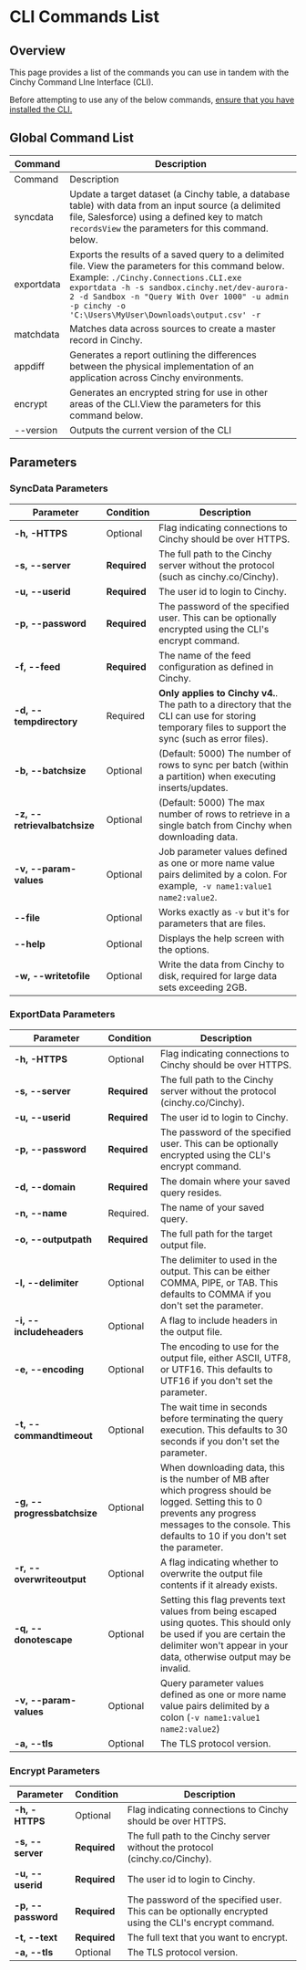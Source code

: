 # CLI Commands List

## Overview

This page provides a list of the commands you can use in tandem with the Cinchy Command LIne Interface (CLI).

Before attempting to use any of the below commands, [ensure that you have installed the CLI.](installation-and-maintenance/installing-the-cli-and-the-maintenance-cli.md)

## Global Command List

<!-- vale off -->

| Command    | Description                                                                                                                                                                                                                                                                                         |
| ---------- | --------------------------------------------------------------------------------------------------------------------------------------------------------------------------------------------------------------------------------------------------------------------------------------------------- |
| Command    | Description                                                                                                                                                                                                                                                                                         |
| syncdata   | Update a target dataset (a Cinchy table, a database table) with data from an input source (a delimited file, Salesforce) using a defined key to match `recordsView` the parameters for this command. below.                                                                                         |
| exportdata | Exports the results of a saved query to a delimited file. View the parameters for this command below. Example: `./Cinchy.Connections.CLI.exe exportdata -h -s sandbox.cinchy.net/dev-aurora-2 -d Sandbox -n "Query With Over 1000" -u admin -p cinchy -o 'C:\Users\MyUser\Downloads\output.csv' -r` |
| matchdata  | Matches data across sources to create a master record in Cinchy.                                                                                                                                                                                                                                    |
| appdiff    | Generates a report outlining the differences between the physical implementation of an application across Cinchy environments.                                                                                                                                                                      |
| encrypt    | Generates an encrypted string for use in other areas of the CLI.View the parameters for this command below.                                                                                                                                                                                         |
| --version  | Outputs the current version of the CLI                                                                                                                                                                                                                                                              |

<!-- vale on -->

## Parameters

### SyncData Parameters

<!-- vale off -->

| Parameter                    | Condition    | Description                                                                                                                                         |
| ---------------------------- | ------------ | --------------------------------------------------------------------------------------------------------------------------------------------------- |
| **-h, -HTTPS**               | Optional     | Flag indicating connections to Cinchy should be over HTTPS.                                                                                         |
| **-s, --server**             | **Required** | The full path to the Cinchy server without the protocol (such as cinchy.co/Cinchy).                                                                 |
| **-u, --userid**             | **Required** | The user id to login to Cinchy.                                                                                                                     |
| **-p, --password**           | **Required** | The password of the specified user. This can be optionally encrypted using the CLI's encrypt command.                                               |
| **-f, --feed**               | **Required** | The name of the feed configuration as defined in Cinchy.                                                                                            |
| **-d, --tempdirectory**      | Required     | **Only applies to Cinchy v4.**. The path to a directory that the CLI can use for storing temporary files to support the sync (such as error files). |
| **-b, --batchsize**          | Optional     | (Default: 5000) The number of rows to sync per batch (within a partition) when executing inserts/updates.                                           |
| **-z, --retrievalbatchsize** | Optional     | (Default: 5000) The max number of rows to retrieve in a single batch from Cinchy when downloading data.                                             |
| **-v, --param-values**       | Optional     | Job parameter values defined as one or more name value pairs delimited by a colon. For example,` -v name1:value1 name2:value2`.                     |
| **--file**                   | Optional     | Works exactly as `-v` but it's for parameters that are files.                                                                                       |
| **--help**                   | Optional     | Displays the help screen with the options.                                                                                                          |
| **-w, --writetofile**        | Optional     | Write the data from Cinchy to disk, required for large data sets exceeding 2GB.                                                                     |

<!-- vale on -->

### ExportData Parameters

<!-- vale off -->

| Parameter                   | Condition    | Description                                                                                                                                                                                                 |
| --------------------------- | ------------ | ----------------------------------------------------------------------------------------------------------------------------------------------------------------------------------------------------------- |
| **-h, -HTTPS**              | Optional     | Flag indicating connections to Cinchy should be over HTTPS.                                                                                                                                                 |
| **-s, --server**            | **Required** | The full path to the Cinchy server without the protocol (cinchy.co/Cinchy).                                                                                                                                 |
| **-u, --userid**            | **Required** | The user id to login to Cinchy.                                                                                                                                                                             |
| **-p, --password**          | **Required** | The password of the specified user. This can be optionally encrypted using the CLI's encrypt command.                                                                                                       |
| **-d, --domain**            | **Required** | The domain where your saved query resides.                                                                                                                                                                  |
| **-n, --name**              | Required.    | The name of your saved query.                                                                                                                                                                               |
| **-o, --outputpath**        | **Required** | The full path for the target output file.                                                                                                                                                                   |
| **-l, --delimiter**         | Optional     | The delimiter to used in the output. This can be either COMMA, PIPE, or TAB. This defaults to COMMA if you don't set the parameter.                                                                         |
| **-i, --includeheaders**    | Optional     | A flag to include headers in the output file.                                                                                                                                                               |
| **-e, --encoding**          | Optional     | The encoding to use for the output file, either ASCII, UTF8, or UTF16. This defaults to UTF16 if you don't set the parameter.                                                                               |
| **-t, --commandtimeout**    | Optional     | The wait time in seconds before terminating the query execution. This defaults to 30 seconds if you don't set the parameter.                                                                                |
| **-g, --progressbatchsize** | Optional     | When downloading data, this is the number of MB after which progress should be logged. Setting this to 0 prevents any progress messages to the console. This defaults to 10 if you don't set the parameter. |
| **-r, --overwriteoutput**   | Optional     | A flag indicating whether to overwrite the output file contents if it already exists.                                                                                                                       |
| **-q, --donotescape**       | Optional     | Setting this flag prevents text values from being escaped using quotes. This should only be used if you are certain the delimiter won't appear in your data, otherwise output may be invalid.               |
| **-v, --param-values**      | Optional     | Query parameter values defined as one or more name value pairs delimited by a colon (`-v name1:value1 name2:value2`)                                                                                        |
| **-a, --tls**               | Optional     | The TLS protocol version.                                                                                                                                                                                   |

### Encrypt Parameters

| Parameter          | Condition    | Description                                                                                           |
| ------------------ | ------------ | ----------------------------------------------------------------------------------------------------- |
| **-h, -HTTPS**     | Optional     | Flag indicating connections to Cinchy should be over HTTPS.                                           |
| **-s, --server**   | **Required** | The full path to the Cinchy server without the protocol (cinchy.co/Cinchy).                           |
| **-u, --userid**   | **Required** | The user id to login to Cinchy.                                                                       |
| **-p, --password** | **Required** | The password of the specified user. This can be optionally encrypted using the CLI's encrypt command. |
| **-t, --text**     | **Required** | The full text that you want to encrypt.                                                               |
| **-a, --tls**      | Optional     | The TLS protocol version.                                                                             |

  <!-- vale on -->
  </details>
